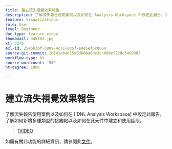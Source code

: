 ```yaml
---
title: 建立流失視覺效果報告
description: 了解流失報告使用案例以及如何在 Analysis Workspace 中設定此報告。了解如何新增多種類型的接觸點以及如何在此元件中建立和使用區段。
feature: Visualizations
role: User
level: Beginner
doc-type: feature video
thumbnail: 345883.jpg
kt: 2275
exl-id: 25e6b3bf-c809-4c71-8c5f-e0e5ef6c0054
source-git-commit: 1b141ab4e15a6db80a6de3cc80bef22dc3499302
workflow-type: ht
source-wordcount: '94'
ht-degree: 100%

---
```


# 建立流失視覺效果報告

了解流失報告使用案例以及如何在 [!DNL Analysis Workspace] 中設定此報告。了解如何新增多種類型的接觸點以及如何在此元件中建立和使用區段。

>[!VIDEO](https://video.tv.adobe.com/v/345883/?quality=12)

如需有關此功能的詳細資訊，請參閱此[文件](https://experienceleague.adobe.com/docs/analytics/analyze/analysis-workspace/visualizations/fallout/fallout-flow.html?lang=zh-Hant)。